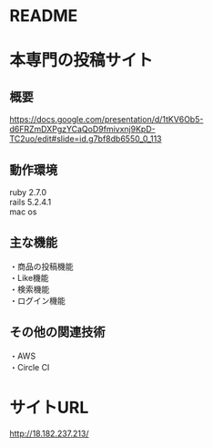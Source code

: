 # README

# 本専門の投稿サイト
## 概要
https://docs.google.com/presentation/d/1tKV6Ob5-d6FRZmDXPgzYCaQoD9fmivxnj9KpD-TC2uo/edit#slide=id.g7bf8db6550_0_113

## 動作環境
ruby 2.7.0   
rails 5.2.4.1   
mac os   

## 主な機能   
・商品の投稿機能   
・Like機能   
・検索機能   
・ログイン機能   


## その他の関連技術
・AWS   
・Circle CI   

# サイトURL
http://18.182.237.213/
